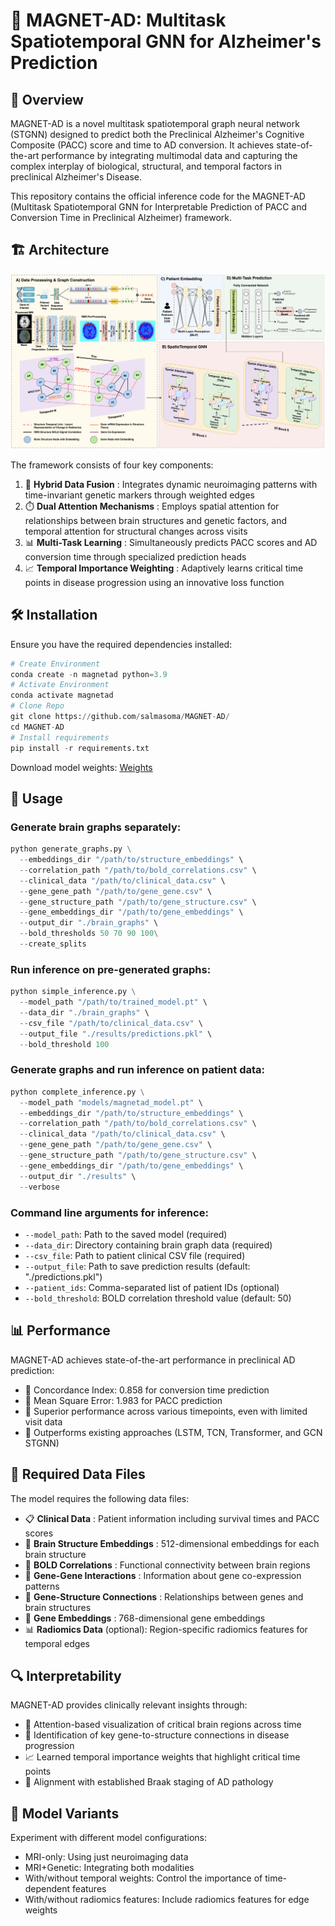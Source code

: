 # 🧠 MAGNET-AD: Multitask Spatiotemporal GNN for Alzheimer's Prediction

## 📌 Overview

MAGNET-AD is a novel multitask spatiotemporal graph neural network (STGNN) designed to predict both the Preclinical Alzheimer's Cognitive Composite (PACC) score and time to AD conversion. It achieves state-of-the-art performance by integrating multimodal data and capturing the complex interplay of biological, structural, and temporal factors in preclinical Alzheimer's Disease.

This repository contains the official inference code for the MAGNET-AD (Multitask Spatiotemporal GNN for Interpretable Prediction of PACC and Conversion Time in Preclinical Alzheimer) framework.


## 🏗️ Architecture

![Model Architecture](Figures/MAGNET_AD_Arch.png)

The framework consists of four key components:

1. 🧩  **Hybrid Data Fusion** : Integrates dynamic neuroimaging patterns with time-invariant genetic markers through weighted edges
2. ⏱️  **Dual Attention Mechanisms** : Employs spatial attention for relationships between brain structures and genetic factors, and temporal attention for structural changes across visits
3. 📊  **Multi-Task Learning** : Simultaneously predicts PACC scores and AD conversion time through specialized prediction heads
4. 📈  **Temporal Importance Weighting** : Adaptively learns critical time points in disease progression using an innovative loss function

## 🛠️ Installation

Ensure you have the required dependencies installed:

```python
# Create Environment
conda create -n magnetad python=3.9
# Activate Environment
conda activate magnetad
# Clone Repo
git clone https://github.com/salmasoma/MAGNET-AD/
cd MAGNET-AD
# Install requirements
pip install -r requirements.txt
```

Download model weights: [Weights](https://mbzuaiac-my.sharepoint.com/:u:/g/personal/salma_hassan_mbzuai_ac_ae/EQJEbpgb8yBLnQtp3tLxaFQBgbW4NJ8Uymm7lDF7Q7EpmA?e=NPyjOm)

## 🚀 Usage

### Generate brain graphs separately:

```python
python generate_graphs.py \
  --embeddings_dir "/path/to/structure_embeddings" \
  --correlation_path "/path/to/bold_correlations.csv" \
  --clinical_data "/path/to/clinical_data.csv" \
  --gene_gene_path "/path/to/gene_gene.csv" \
  --gene_structure_path "/path/to/gene_structure.csv" \
  --gene_embeddings_dir "/path/to/gene_embeddings" \
  --output_dir "./brain_graphs" \
  --bold_thresholds 50 70 90 100\
  --create_splits
```

### Run inference on pre-generated graphs:

```python
python simple_inference.py \
  --model_path "/path/to/trained_model.pt" \
  --data_dir "./brain_graphs" \
  --csv_file "/path/to/clinical_data.csv" \
  --output_file "./results/predictions.pkl" \
  --bold_threshold 100
```

### Generate graphs and run inference on patient data:

```python
python complete_inference.py \
  --model_path "models/magnetad_model.pt" \
  --embeddings_dir "/path/to/structure_embeddings" \
  --correlation_path "/path/to/bold_correlations.csv" \
  --clinical_data "/path/to/clinical_data.csv" \
  --gene_gene_path "/path/to/gene_gene.csv" \
  --gene_structure_path "/path/to/gene_structure.csv" \
  --gene_embeddings_dir "/path/to/gene_embeddings" \
  --output_dir "./results" \
  --verbose
```

### Command line arguments for inference:

* `--model_path`: Path to the saved model (required)
* `--data_dir`: Directory containing brain graph data (required)
* `--csv_file`: Path to patient clinical CSV file (required)
* `--output_file`: Path to save prediction results (default: "./predictions.pkl")
* `--patient_ids`: Comma-separated list of patient IDs (optional)
* `--bold_threshold`: BOLD correlation threshold value (default: 50)

## 📊 Performance

MAGNET-AD achieves state-of-the-art performance in preclinical AD prediction:

* 🔹 Concordance Index: 0.858 for conversion time prediction
* 🔹 Mean Square Error: 1.983 for PACC prediction
* 🔹 Superior performance across various timepoints, even with limited visit data
* 🔹 Outperforms existing approaches (LSTM, TCN, Transformer, and GCN STGNN)

## 📂 Required Data Files

The model requires the following data files:

* 📋  **Clinical Data** : Patient information including survival times and PACC scores
* 🧠  **Brain Structure Embeddings** : 512-dimensional embeddings for each brain structure
* 🔄  **BOLD Correlations** : Functional connectivity between brain regions
* 🧬  **Gene-Gene Interactions** : Information about gene co-expression patterns
* 🔗  **Gene-Structure Connections** : Relationships between genes and brain structures
* 🧪  **Gene Embeddings** : 768-dimensional gene embeddings
* 📊 **Radiomics Data** (optional): Region-specific radiomics features for temporal edges

## 🔍 Interpretability

MAGNET-AD provides clinically relevant insights through:

* 🧠 Attention-based visualization of critical brain regions across time
* 🧬 Identification of key gene-to-structure connections in disease progression
* 📈 Learned temporal importance weights that highlight critical time points
* 🔄 Alignment with established Braak staging of AD pathology

## 🔄 Model Variants

Experiment with different model configurations:

* MRI-only: Using just neuroimaging data
* MRI+Genetic: Integrating both modalities
* With/without temporal weights: Control the importance of time-dependent features
* With/without radiomics features: Include radiomics features for edge weights
